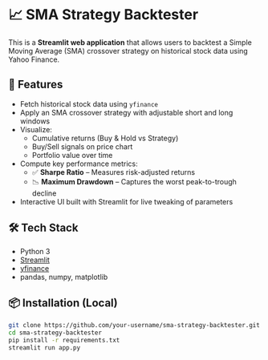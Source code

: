 # 📈 SMA Strategy Backtester

This is a **Streamlit web application** that allows users to backtest a Simple Moving Average (SMA) crossover strategy on historical stock data using Yahoo Finance.

## 🚀 Features

- Fetch historical stock data using `yfinance`
- Apply an SMA crossover strategy with adjustable short and long windows
- Visualize:
  - Cumulative returns (Buy & Hold vs Strategy)
  - Buy/Sell signals on price chart
  - Portfolio value over time
- Compute key performance metrics:
  - ✅ **Sharpe Ratio** – Measures risk-adjusted returns
  - 📉 **Maximum Drawdown** – Captures the worst peak-to-trough decline
- Interactive UI built with Streamlit for live tweaking of parameters

## 🛠️ Tech Stack

- Python 3
- [Streamlit](https://streamlit.io/)
- [yfinance](https://pypi.org/project/yfinance/)
- pandas, numpy, matplotlib

## 📦 Installation (Local)

```bash
git clone https://github.com/your-username/sma-strategy-backtester.git
cd sma-strategy-backtester
pip install -r requirements.txt
streamlit run app.py
